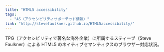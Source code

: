 ```yaml
---
title: "HTML5 accessibility"
tags:
  - "AS（アクセシビリティサポーテッド情報）"
link: "http://stevefaulkner.github.io/HTML5accessibility/"
---
```


TPG（アクセシビリティで著名な海外企業）に所属するスティーブ（Steve Faulkner）による HTML5 のネイティブセマンティクスのブラウザー対応状況。
